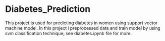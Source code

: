 # Diabetes_Prediction
This project is used for predicting diabetes in women using support vector machine model. In this project i preprocessed data and train model by using svm classification technique, see diabetes.ipynb file for more.
